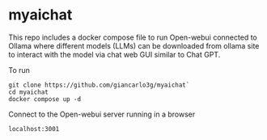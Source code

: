 # myaichat

This repo includes a docker compose file to run Open-webui connected to Ollama where different models (LLMs) can be downloaded from ollama site to interact with the model via chat web GUI similar to Chat GPT.

To run

```
git clone https://github.com/giancarlo3g/myaichat`
cd myaichat
docker compose up -d
```

Connect to the Open-webui server running in a browser
```
localhost:3001
``` 
